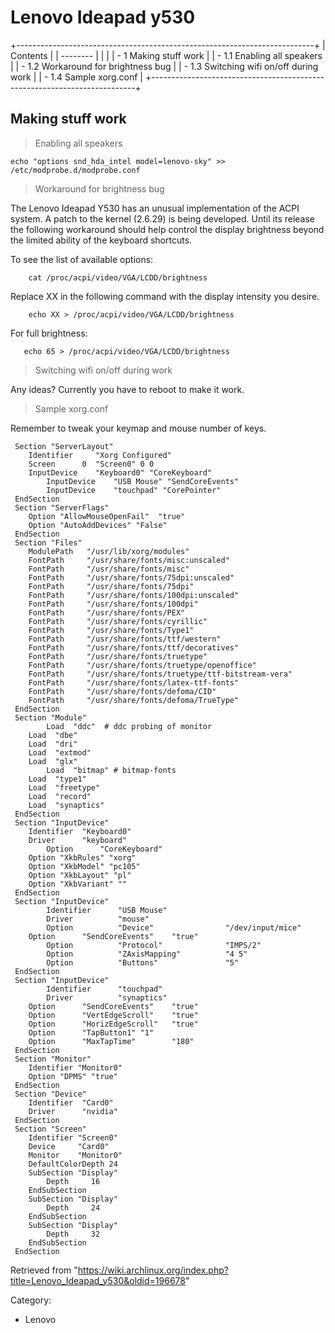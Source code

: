 Lenovo Ideapad y530
===================

+--------------------------------------------------------------------------+
| Contents                                                                 |
| --------                                                                 |
|                                                                          |
| -   1 Making stuff work                                                  |
|     -   1.1 Enabling all speakers                                        |
|     -   1.2 Workaround for brightness bug                                |
|     -   1.3 Switching wifi on/off during work                            |
|     -   1.4 Sample xorg.conf                                             |
+--------------------------------------------------------------------------+

Making stuff work
-----------------

> Enabling all speakers

    echo "options snd_hda_intel model=lenovo-sky" >> /etc/modprobe.d/modprobe.conf

> Workaround for brightness bug

The Lenovo Ideapad Y530 has an unusual implementation of the ACPI
system. A patch to the kernel (2.6.29) is being developed. Until its
release the following workaround should help control the display
brightness beyond the limited ability of the keyboard shortcuts.

To see the list of available options:

        cat /proc/acpi/video/VGA/LCDD/brightness

Replace XX in the following command with the display intensity you
desire.

        echo XX > /proc/acpi/video/VGA/LCDD/brightness

For full brightness:

       echo 65 > /proc/acpi/video/VGA/LCDD/brightness

> Switching wifi on/off during work

Any ideas? Currently you have to reboot to make it work.

> Sample xorg.conf

Remember to tweak your keymap and mouse number of keys.

     Section "ServerLayout"
    	Identifier     "Xorg Configured"
    	Screen      0  "Screen0" 0 0
    	InputDevice    "Keyboard0" "CoreKeyboard"
            InputDevice    "USB Mouse" "SendCoreEvents"
            InputDevice    "touchpad" "CorePointer"
     EndSection
     Section "ServerFlags"
    	Option "AllowMouseOpenFail"  "true"
    	Option "AutoAddDevices" "False"
     EndSection
     Section "Files"
    	ModulePath   "/usr/lib/xorg/modules"
    	FontPath     "/usr/share/fonts/misc:unscaled"
    	FontPath     "/usr/share/fonts/misc"
    	FontPath     "/usr/share/fonts/75dpi:unscaled"
    	FontPath     "/usr/share/fonts/75dpi"
    	FontPath     "/usr/share/fonts/100dpi:unscaled"
    	FontPath     "/usr/share/fonts/100dpi"
    	FontPath     "/usr/share/fonts/PEX"
    	FontPath     "/usr/share/fonts/cyrillic"
    	FontPath     "/usr/share/fonts/Type1"
    	FontPath     "/usr/share/fonts/ttf/western"
    	FontPath     "/usr/share/fonts/ttf/decoratives"
    	FontPath     "/usr/share/fonts/truetype"
    	FontPath     "/usr/share/fonts/truetype/openoffice"
    	FontPath     "/usr/share/fonts/truetype/ttf-bitstream-vera"
    	FontPath     "/usr/share/fonts/latex-ttf-fonts"
    	FontPath     "/usr/share/fonts/defoma/CID"
    	FontPath     "/usr/share/fonts/defoma/TrueType"
     EndSection
     Section "Module"
            Load  "ddc"  # ddc probing of monitor
    	Load  "dbe"
    	Load  "dri"
    	Load  "extmod"
    	Load  "glx"
            Load  "bitmap" # bitmap-fonts
    	Load  "type1"
    	Load  "freetype"
    	Load  "record"
    	Load  "synaptics"
     EndSection
     Section "InputDevice"
    	Identifier  "Keyboard0"
    	Driver      "keyboard"
            Option      "CoreKeyboard"
    	Option "XkbRules" "xorg"
    	Option "XkbModel" "pc105"
    	Option "XkbLayout" "pl"
    	Option "XkbVariant" ""
     EndSection
     Section "InputDevice"
            Identifier      "USB Mouse"
            Driver          "mouse"
            Option          "Device"                "/dev/input/mice"
    	Option		"SendCoreEvents"	"true"
            Option          "Protocol"              "IMPS/2"
            Option          "ZAxisMapping"          "4 5"
            Option          "Buttons"               "5"
     EndSection
     Section "InputDevice"
            Identifier      "touchpad"
            Driver          "synaptics"
    	Option		"SendCoreEvents"	"true"
    	Option      "VertEdgeScroll"    "true"
    	Option      "HorizEdgeScroll"   "true"
    	Option 	    "TapButton1" "1"
    	Option      "MaxTapTime"        "180"
     EndSection
     Section "Monitor"
     	Identifier "Monitor0"
     	Option "DPMS" "true"
     EndSection
     Section "Device"
    	Identifier  "Card0"
    	Driver      "nvidia"
     EndSection
     Section "Screen"
    	Identifier "Screen0"
    	Device     "Card0"
    	Monitor    "Monitor0"
    	DefaultColorDepth 24
    	SubSection "Display"
    		Depth     16
    	EndSubSection
    	SubSection "Display"
    		Depth     24
    	EndSubSection
    	SubSection "Display"
    		Depth     32
    	EndSubSection
     EndSection

Retrieved from
"https://wiki.archlinux.org/index.php?title=Lenovo_Ideapad_y530&oldid=196678"

Category:

-   Lenovo
